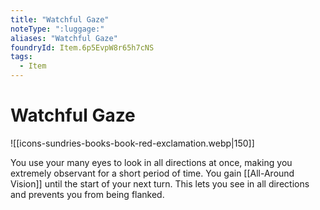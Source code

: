 ```yaml
---
title: "Watchful Gaze"
noteType: ":luggage:"
aliases: "Watchful Gaze"
foundryId: Item.6p5EvpW8r65h7cNS
tags:
  - Item
---
```


# Watchful Gaze
![[icons-sundries-books-book-red-exclamation.webp|150]]

You use your many eyes to look in all directions at once, making you extremely observant for a short period of time. You gain [[All-Around Vision]] until the start of your next turn. This lets you see in all directions and prevents you from being flanked.

